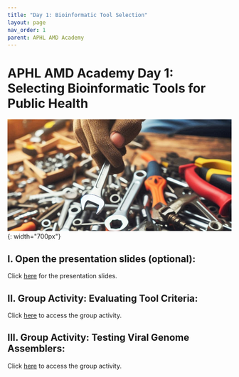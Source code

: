 ```yaml
---
title: "Day 1: Bioinformatic Tool Selection"
layout: page
nav_order: 1
parent: APHL AMD Academy
---
```

# **APHL AMD Academy Day 1**:<br>Selecting Bioinformatic Tools for Public Health
![](examine-tools.png){: width="700px"}
## I. Open the presentation slides (optional):
Click [here](amd_academy_tool_selection_pres.html) for the presentation slides.

## II. Group Activity: Evaluating Tool Criteria:
Click [here](amd_academy_tool_selection_ex1.html) to access the group activity.

## III. Group Activity: Testing Viral Genome Assemblers:
Click [here](amd_academy_tool_selection_ex2.html) to access the group activity.
